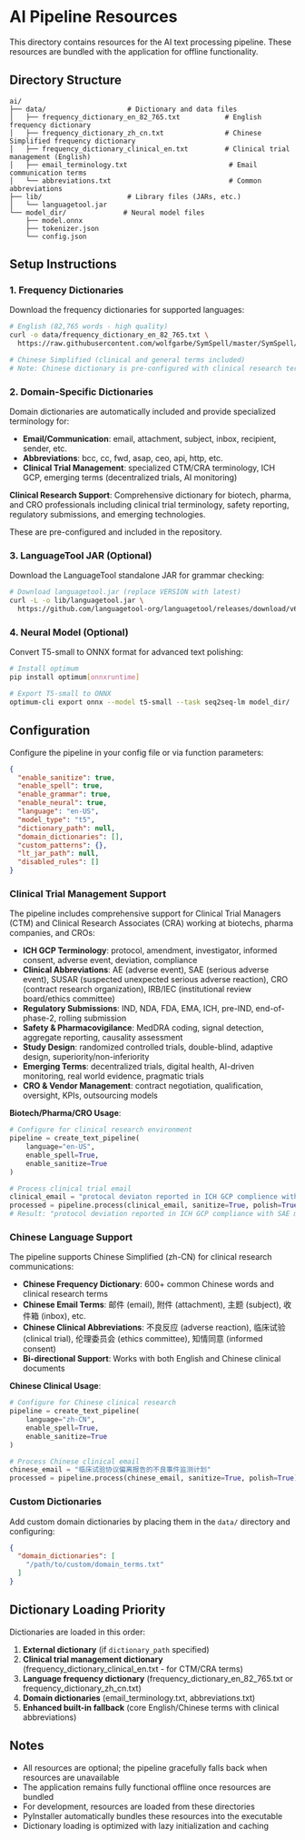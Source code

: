 # AI Pipeline Resources

This directory contains resources for the AI text processing pipeline. These resources are bundled with the application for offline functionality.

## Directory Structure

```
ai/
├── data/                    # Dictionary and data files
│   ├── frequency_dictionary_en_82_765.txt           # English frequency dictionary
│   ├── frequency_dictionary_zh_cn.txt               # Chinese Simplified frequency dictionary
│   ├── frequency_dictionary_clinical_en.txt         # Clinical trial management (English)
│   ├── email_terminology.txt                         # Email communication terms
│   └── abbreviations.txt                             # Common abbreviations
├── lib/                     # Library files (JARs, etc.)
│   └── languagetool.jar
└── model_dir/              # Neural model files
    ├── model.onnx
    ├── tokenizer.json
    └── config.json
```

## Setup Instructions

### 1. Frequency Dictionaries

Download the frequency dictionaries for supported languages:

```bash
# English (82,765 words - high quality)
curl -o data/frequency_dictionary_en_82_765.txt \
  https://raw.githubusercontent.com/wolfgarbe/SymSpell/master/SymSpell/frequency_dictionary_en_82_765.txt

# Chinese Simplified (clinical and general terms included)
# Note: Chinese dictionary is pre-configured with clinical research terms
```

### 2. Domain-Specific Dictionaries

Domain dictionaries are automatically included and provide specialized terminology for:

- **Email/Communication**: email, attachment, subject, inbox, recipient, sender, etc.
- **Abbreviations**: bcc, cc, fwd, asap, ceo, api, http, etc.
- **Clinical Trial Management**: specialized CTM/CRA terminology, ICH GCP, emerging terms (decentralized trials, AI monitoring)

**Clinical Research Support**: Comprehensive dictionary for biotech, pharma, and CRO professionals including clinical trial terminology, safety reporting, regulatory submissions, and emerging technologies.

These are pre-configured and included in the repository.

### 3. LanguageTool JAR (Optional)

Download the LanguageTool standalone JAR for grammar checking:

```bash
# Download languagetool.jar (replace VERSION with latest)
curl -L -o lib/languagetool.jar \
  https://github.com/languagetool-org/languagetool/releases/download/v6.4/languagetool-standalone.jar
```

### 4. Neural Model (Optional)

Convert T5-small to ONNX format for advanced text polishing:

```bash
# Install optimum
pip install optimum[onnxruntime]

# Export T5-small to ONNX
optimum-cli export onnx --model t5-small --task seq2seq-lm model_dir/
```

## Configuration

Configure the pipeline in your config file or via function parameters:

```json
{
  "enable_sanitize": true,
  "enable_spell": true,
  "enable_grammar": true,
  "enable_neural": true,
  "language": "en-US",
  "model_type": "t5",
  "dictionary_path": null,
  "domain_dictionaries": [],
  "custom_patterns": {},
  "lt_jar_path": null,
  "disabled_rules": []
}
```

### Clinical Trial Management Support

The pipeline includes comprehensive support for Clinical Trial Managers (CTM) and Clinical Research Associates (CRA) working at biotechs, pharma companies, and CROs:

- **ICH GCP Terminology**: protocol, amendment, investigator, informed consent, adverse event, deviation, compliance
- **Clinical Abbreviations**: AE (adverse event), SAE (serious adverse event), SUSAR (suspected unexpected serious adverse reaction), CRO (contract research organization), IRB/IEC (institutional review board/ethics committee)
- **Regulatory Submissions**: IND, NDA, FDA, EMA, ICH, pre-IND, end-of-phase-2, rolling submission
- **Safety & Pharmacovigilance**: MedDRA coding, signal detection, aggregate reporting, causality assessment
- **Study Design**: randomized controlled trials, double-blind, adaptive design, superiority/non-inferiority
- **Emerging Terms**: decentralized trials, digital health, AI-driven monitoring, real world evidence, pragmatic trials
- **CRO & Vendor Management**: contract negotiation, qualification, oversight, KPIs, outsourcing models

**Biotech/Pharma/CRO Usage**:
```python
# Configure for clinical research environment
pipeline = create_text_pipeline(
    language="en-US",
    enable_spell=True,
    enable_sanitize=True
)

# Process clinical trial email
clinical_email = "protocal deviaton reported in ICH GCP complience with SAE monitoring plan"
processed = pipeline.process(clinical_email, sanitize=True, polish=True)
# Result: "protocol deviation reported in ICH GCP compliance with SAE monitoring plan"
```

### Chinese Language Support

The pipeline supports Chinese Simplified (zh-CN) for clinical research communications:

- **Chinese Frequency Dictionary**: 600+ common Chinese words and clinical research terms
- **Chinese Email Terms**: 邮件 (email), 附件 (attachment), 主题 (subject), 收件箱 (inbox), etc.
- **Chinese Clinical Abbreviations**: 不良反应 (adverse reaction), 临床试验 (clinical trial), 伦理委员会 (ethics committee), 知情同意 (informed consent)
- **Bi-directional Support**: Works with both English and Chinese clinical documents

**Chinese Clinical Usage**:
```python
# Configure for Chinese clinical research
pipeline = create_text_pipeline(
    language="zh-CN",
    enable_spell=True,
    enable_sanitize=True
)

# Process Chinese clinical email
chinese_email = "临床试验协议偏离报告的不良事件监测计划"
processed = pipeline.process(chinese_email, sanitize=True, polish=True)
```

### Custom Dictionaries

Add custom domain dictionaries by placing them in the `data/` directory and configuring:

```json
{
  "domain_dictionaries": [
    "/path/to/custom/domain_terms.txt"
  ]
}
```

## Dictionary Loading Priority

Dictionaries are loaded in this order:

1. **External dictionary** (if `dictionary_path` specified)
2. **Clinical trial management dictionary** (frequency_dictionary_clinical_en.txt - for CTM/CRA terms)
3. **Language frequency dictionary** (frequency_dictionary_en_82_765.txt or frequency_dictionary_zh_cn.txt)
4. **Domain dictionaries** (email_terminology.txt, abbreviations.txt)
5. **Enhanced built-in fallback** (core English/Chinese terms with clinical abbreviations)

## Notes

- All resources are optional; the pipeline gracefully falls back when resources are unavailable
- The application remains fully functional offline once resources are bundled
- For development, resources are loaded from these directories
- PyInstaller automatically bundles these resources into the executable
- Dictionary loading is optimized with lazy initialization and caching
